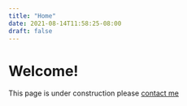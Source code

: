 ```yaml
---
title: "Home"
date: 2021-08-14T11:58:25-08:00
draft: false
---
```


# Welcome!

This page is under construction please [contact me](mailto:mperry37@alaska.edu)
